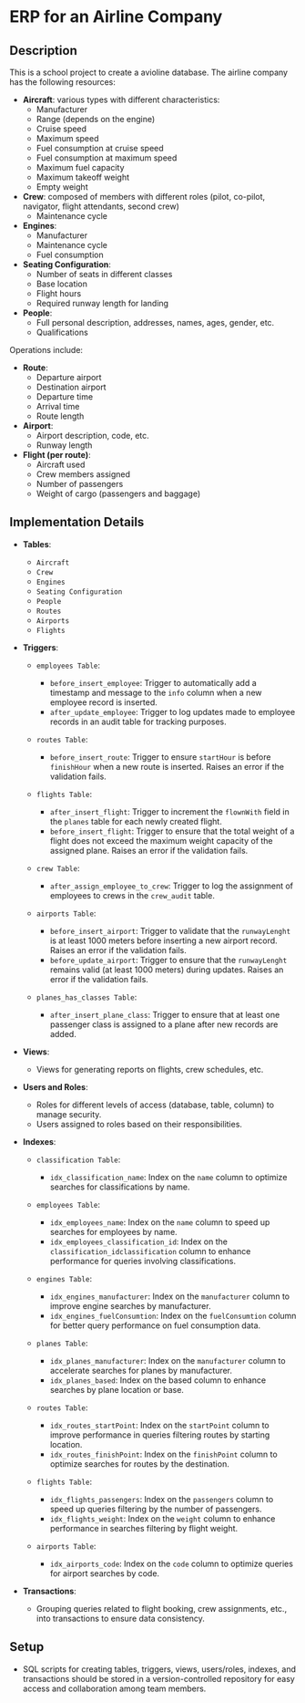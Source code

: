 # ERP for an Airline Company

## Description

This is a school project to create a avioline database.
The airline company has the following resources:

- **Aircraft**: various types with different characteristics:
  - Manufacturer
  - Range (depends on the engine)
  - Cruise speed
  - Maximum speed
  - Fuel consumption at cruise speed
  - Fuel consumption at maximum speed
  - Maximum fuel capacity
  - Maximum takeoff weight
  - Empty weight
- **Crew**: composed of members with different roles (pilot, co-pilot, navigator, flight attendants, second crew)
  - Maintenance cycle
- **Engines**:
  - Manufacturer
  - Maintenance cycle
  - Fuel consumption
- **Seating Configuration**:
  - Number of seats in different classes
  - Base location
  - Flight hours
  - Required runway length for landing
- **People**:
  - Full personal description, addresses, names, ages, gender, etc.
  - Qualifications

Operations include:

- **Route**:
  - Departure airport
  - Destination airport
  - Departure time
  - Arrival time
  - Route length
- **Airport**:
  - Airport description, code, etc.
  - Runway length
- **Flight (per route)**:
  - Aircraft used
  - Crew members assigned
  - Number of passengers
  - Weight of cargo (passengers and baggage)

## Implementation Details

- **Tables**:
  - `Aircraft`
  - `Crew`
  - `Engines`
  - `Seating Configuration`
  - `People`
  - `Routes`
  - `Airports`
  - `Flights`

- **Triggers**:
  - `employees Table`:
      - `before_insert_employee`: Trigger to automatically add a timestamp and message to the `info` column when a new employee record is         inserted.
      - `after_update_employee`: Trigger to log updates made to employee records in an audit table for tracking purposes.
  
  - `routes Table`:
      - `before_insert_route`: Trigger to ensure `startHour` is before `finishHour` when a new route is inserted. Raises an error if the          validation fails.
  
  - `flights Table`:
      - `after_insert_flight`: Trigger to increment the `flownWith` field in the `planes` table for each newly created flight.
      - `before_insert_flight`: Trigger to ensure that the total weight of a flight does not exceed the maximum weight capacity of the            assigned plane. Raises an error if the validation fails.
  
  - `crew Table`:
      - `after_assign_employee_to_crew`: Trigger to log the assignment of employees to crews in the `crew_audit` table.

  - `airports Table`:
      - `before_insert_airport`: Trigger to validate that the `runwayLenght` is at least 1000 meters before inserting a new airport record.       Raises an error if the validation fails.
      - `before_update_airport`: Trigger to ensure that the `runwayLenght` remains valid (at least 1000 meters) during updates. Raises an         error if the validation fails.

  - `planes_has_classes Table`:
      - `after_insert_plane_class`: Trigger to ensure that at least one passenger class is assigned to a plane after new records are added.

- **Views**:
  - Views for generating reports on flights, crew schedules, etc.

- **Users and Roles**:
  - Roles for different levels of access (database, table, column) to manage security.
  - Users assigned to roles based on their responsibilities.

- **Indexes**:
  - `classification Table`:
      - `idx_classification_name`: Index on the `name` column to optimize searches for classifications by name.
  
  - `employees Table`:
      - `idx_employees_name`: Index on the `name` column to speed up searches for employees by name.
      - `idx_employees_classification_id`: Index on the `classification_idclassification` column to enhance performance for queries involving classifications.

  - `engines Table`:
      - `idx_engines_manufacturer`: Index on the `manufacturer` column to improve engine searches by manufacturer.
      - `idx_engines_fuelConsumtion`: Index on the `fuelConsumtion` column for better query performance on fuel consumption data.
  
  - `planes Table`:
      - `idx_planes_manufacturer`: Index on the `manufacturer` column to accelerate searches for planes by manufacturer.
      - `idx_planes_based`: Index on the based column to enhance searches by plane location or base.
       
  - `routes Table`:
      - `idx_routes_startPoint`: Index on the `startPoint` column to improve performance in queries filtering routes by starting location.
      - `idx_routes_finishPoint`: Index on the `finishPoint` column to optimize searches for routes by the destination.

  - `flights Table`:
      - `idx_flights_passengers`: Index on the `passengers` column to speed up queries filtering by the number of passengers.
      - `idx_flights_weight`: Index on the `weight` column to enhance performance in searches filtering by flight weight.
        
  - `airports Table`:
      - `idx_airports_code`: Index on the `code` column to optimize queries for airport searches by code.

- **Transactions**:
  - Grouping queries related to flight booking, crew assignments, etc., into transactions to ensure data consistency.

## Setup

- SQL scripts for creating tables, triggers, views, users/roles, indexes, and transactions should be stored in a version-controlled repository for easy access and collaboration among team members.
